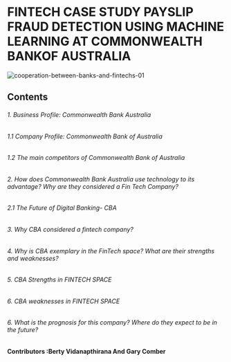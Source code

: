 # FINTECH CASE STUDY PAYSLIP FRAUD DETECTION USING MACHINE LEARNING AT COMMONWEALTH BANKOF AUSTRALIA

![cooperation-between-banks-and-fintechs-01](https://user-images.githubusercontent.com/105048228/169200568-1543285e-134c-423e-bfd9-1371548c6d39.jpg)

## Contents

###### 1. Business Profile: Commonwealth Bank Australia

######    1.1 Company Profile: Commonwealth Bank of Australia

######    1.2 The main competitors of Commonwealth Bank of Australia

###### 2. How does Commonwealth Bank Australia use technology to its advantage? Why are they considered a Fin Tech Company? 

######    2.1 The Future of Digital Banking- CBA

###### 3. Why CBA considered a fintech company?

###### 4. Why is CBA exemplary in the FinTech space? What are their strengths and weaknesses?

###### 5. CBA Strengths in FINTECH SPACE

###### 6. CBA weaknesses in FINTECH SPACE

###### 6. What is the prognosis for this company? Where do they expect to be in the future?


**Contributors :Berty Vidanapthirana And Gary Comber**
     
